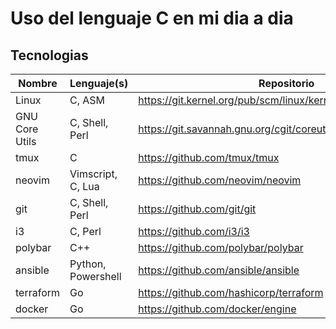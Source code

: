# Uso del lenguaje C en mi dia a dia

## Tecnologias

|Nombre|Lenguaje(s)|Repositorio|
|------|-----------|-----------|
|Linux |C, ASM     |https://git.kernel.org/pub/scm/linux/kernel/git/torvalds/linux.git|
|GNU Core Utils|C, Shell, Perl|https://git.savannah.gnu.org/cgit/coreutils.git|
|tmux|C|https://github.com/tmux/tmux|
|neovim|Vimscript, C, Lua|https://github.com/neovim/neovim|
|git|C, Shell, Perl|https://github.com/git/git|
|i3|C, Perl|https://github.com/i3/i3|
|polybar|C++|https://github.com/polybar/polybar|
|ansible|Python, Powershell|https://github.com/ansible/ansible|
|terraform|Go|https://github.com/hashicorp/terraform|
|docker|Go|https://github.com/docker/engine|
